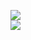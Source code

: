 [![](https://img.shields.io/badge/Made%20With-Github%20Spray-lightgrey.svg?style=for-the-badge&logo=github)](https://github.com/Annihil/github-spray#988)  
[![](https://i.imgur.com/2DrTn0Z.gif)](https://github.com/Annihil/github-spray)
